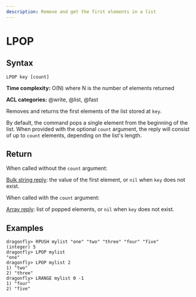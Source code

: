 ```yaml
---
description: Remove and get the first elements in a list
---
```


# LPOP

## Syntax

    LPOP key [count]

**Time complexity:** O(N) where N is the number of elements returned

**ACL categories:** @write, @list, @fast

Removes and returns the first elements of the list stored at `key`.

By default, the command pops a single element from the beginning of the list.
When provided with the optional `count` argument, the reply will consist of up
to `count` elements, depending on the list's length.

## Return

When called without the `count` argument:

[Bulk string reply](https://redis.io/docs/reference/protocol-spec#resp-bulk-strings): the value of the first element, or `nil` when `key` does not exist.

When called with the `count` argument:

[Array reply](https://redis.io/docs/reference/protocol-spec#resp-arrays): list of popped elements, or `nil` when `key` does not exist.

## Examples

```shell
dragonfly> RPUSH mylist "one" "two" "three" "four" "five"
(integer) 5
dragonfly> LPOP mylist
"one"
dragonfly> LPOP mylist 2
1) "two"
2) "three"
dragonfly> LRANGE mylist 0 -1
1) "four"
2) "five"
```
